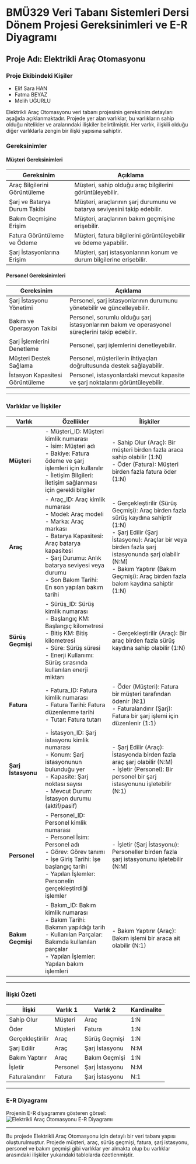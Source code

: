 # BMÜ329 Veri Tabanı Sistemleri Dersi Dönem Projesi Gereksinimleri ve E-R Diyagramı

## Proje Adı: Elektrikli Araç Otomasyonu

### Proje Ekibindeki Kişiler
- Elif Sara HAN
- Fatma BEYAZ
- Melih UĞURLU

Elektrikli Araç Otomasyonu veri tabanı projesinin gereksinim detayları aşağıda açıklanmaktadır. Projede yer alan varlıklar, bu varlıkların sahip olduğu nitelikler ve aralarındaki ilişkiler belirtilmiştir. Her varlık, ilişkili olduğu diğer varlıklarla zengin bir ilişki yapısına sahiptir.

### Gereksinimler

#### Müşteri Gereksinimleri

| Gereksinim                       | Açıklama                                                                            |
|----------------------------------|--------------------------------------------------------------------------------------|
| Araç Bilgilerini Görüntüleme     | Müşteri, sahip olduğu araç bilgilerini görüntüleyebilir.                             |
| Şarj ve Batarya Durum Takibi     | Müşteri, araçlarının şarj durumunu ve batarya seviyesini takip edebilir.             |
| Bakım Geçmişine Erişim           | Müşteri, araçlarının bakım geçmişine erişebilir.                                     |
| Fatura Görüntüleme ve Ödeme      | Müşteri, fatura bilgilerini görüntüleyebilir ve ödeme yapabilir.                     |
| Şarj İstasyonlarına Erişim       | Müşteri, şarj istasyonlarının konum ve durum bilgilerine erişebilir.                 |

#### Personel Gereksinimleri

| Gereksinim                       | Açıklama                                                                            |
|----------------------------------|--------------------------------------------------------------------------------------|
| Şarj İstasyonu Yönetimi          | Personel, şarj istasyonlarının durumunu yönetebilir ve güncelleyebilir.              |
| Bakım ve Operasyon Takibi        | Personel, sorumlu olduğu şarj istasyonlarının bakım ve operasyonel süreçlerini takip edebilir. |
| Şarj İşlemlerini Denetleme       | Personel, şarj işlemlerini denetleyebilir.                                           |
| Müşteri Destek Sağlama           | Personel, müşterilerin ihtiyaçları doğrultusunda destek sağlayabilir.                |
| İstasyon Kapasitesi Görüntüleme  | Personel, istasyonlardaki mevcut kapasite ve şarj noktalarını görüntüleyebilir.      |





---

### Varlıklar ve İlişkiler

| Varlık | Özellikler | İlişkiler |
|--------|------------|-----------|
| **Müşteri** | - Müşteri_ID: Müşteri kimlik numarası <br> - İsim: Müşteri adı <br> - Bakiye: Fatura ödeme ve şarj işlemleri için kullanılır <br> - İletişim Bilgileri: İletişim sağlanması için gerekli bilgiler | - Sahip Olur (Araç): Bir müşteri birden fazla araca sahip olabilir (1:N) <br> - Öder (Fatura): Müşteri birden fazla fatura öder (1:N) |
| **Araç** | - Araç_ID: Araç kimlik numarası <br> - Model: Araç modeli <br> - Marka: Araç markası <br> - Batarya Kapasitesi: Araç batarya kapasitesi <br> - Şarj Durumu: Anlık batarya seviyesi veya durumu <br> - Son Bakım Tarihi: En son yapılan bakım tarihi | - Gerçekleştirilir (Sürüş Geçmişi): Araç birden fazla sürüş kaydına sahiptir (1:N) <br> - Şarj Edilir (Şarj İstasyonu): Araçlar bir veya birden fazla şarj istasyonunda şarj olabilir (N:M) <br> - Bakım Yaptırır (Bakım Geçmişi): Araç birden fazla bakım kaydına sahiptir (1:N) |
| **Sürüş Geçmişi** | - Sürüş_ID: Sürüş kimlik numarası <br> - Başlangıç KM: Başlangıç kilometresi <br> - Bitiş KM: Bitiş kilometresi <br> - Süre: Sürüş süresi <br> - Enerji Kullanımı: Sürüş sırasında kullanılan enerji miktarı | - Gerçekleştirilir (Araç): Bir araç birden fazla sürüş kaydına sahip olabilir (1:N) |
| **Fatura** | - Fatura_ID: Fatura kimlik numarası <br> - Fatura Tarihi: Fatura düzenlenme tarihi <br> - Tutar: Fatura tutarı | - Öder (Müşteri): Fatura bir müşteri tarafından ödenir (N:1) <br> - Faturalandırır (Şarj): Fatura bir şarj işlemi için düzenlenir (1:1) |
| **Şarj İstasyonu** | - İstasyon_ID: Şarj istasyonu kimlik numarası <br> - Konum: Şarj istasyonunun bulunduğu yer <br> - Kapasite: Şarj noktası sayısı <br> - Mevcut Durum: İstasyon durumu (aktif/pasif) | - Şarj Edilir (Araç): İstasyonda birden fazla araç şarj olabilir (N:M) <br> - İşletir (Personel): Bir personel bir şarj istasyonunu işletebilir (N:1) |
| **Personel** | - Personel_ID: Personel kimlik numarası <br> - Personel İsim: Personel adı <br> - Görev: Görev tanımı <br> - İşe Giriş Tarihi: İşe başlangıç tarihi <br> - Yapılan İşlemler: Personelin gerçekleştirdiği işlemler | - İşletir (Şarj İstasyonu): Personeller birden fazla şarj istasyonunu işletebilir (N:M) |
| **Bakım Geçmişi** | - Bakım_ID: Bakım kimlik numarası <br> - Bakım Tarihi: Bakımın yapıldığı tarih <br> - Kullanılan Parçalar: Bakımda kullanılan parçalar <br> - Yapılan İşlemler: Yapılan bakım işlemleri | - Bakım Yaptırır (Araç): Bakım işlemi bir araca ait olabilir (N:1) |

---

### İlişki Özeti

| İlişki | Varlık 1 | Varlık 2 | Kardinalite |
|--------|----------|----------|-------------|
| Sahip Olur | Müşteri | Araç | 1:N |
| Öder | Müşteri | Fatura | 1:N |
| Gerçekleştirilir | Araç | Sürüş Geçmişi | 1:N |
| Şarj Edilir | Araç | Şarj İstasyonu | N:M |
| Bakım Yaptırır | Araç | Bakım Geçmişi | 1:N |
| İşletir | Personel | Şarj İstasyonu | N:M |
| Faturalandırır | Fatura | Şarj İstasyonu | N:1 |

---

### E-R Diyagramı

Projenin E-R diyagramını gösteren görsel:
![Elektrikli Araç Otomasyonu E-R Diyagramı](https://github.com/user-attachments/assets/3343f9b8-913a-41e5-89df-df081059cb97)

---

Bu projede Elektrikli Araç Otomasyonu için detaylı bir veri tabanı yapısı oluşturulmuştur. Projede müşteri, araç, sürüş geçmişi, fatura, şarj istasyonu, personel ve bakım geçmişi gibi varlıklar yer almakta olup bu varlıklar arasındaki ilişkiler yukarıdaki tablolarda özetlenmiştir.

